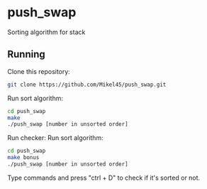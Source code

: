 # push_swap
Sorting algorithm for stack

## Running
Clone this repository:

```bash
git clone https://github.com/Mikel45/push_swap.git
```

Run sort algorithm:
```bash
cd push_swap
make
./push_swap [number in unsorted order]
```

Run checker:
Run sort algorithm:
```bash
cd push_swap
make bonus
./push_swap [number in unsorted order]
```
Type commands and press "ctrl + D" to check if it's sorted or not.
